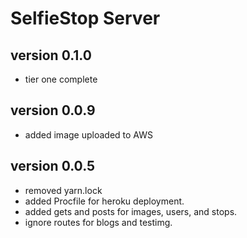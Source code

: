 # SelfieStop Server 


## version 0.1.0
- tier one complete 

## version 0.0.9
- added image uploaded to AWS  

## version 0.0.5
- removed yarn.lock
- added Procfile for heroku deployment.
- added gets and posts for images, users, and stops.
- ignore routes for blogs and testimg. 